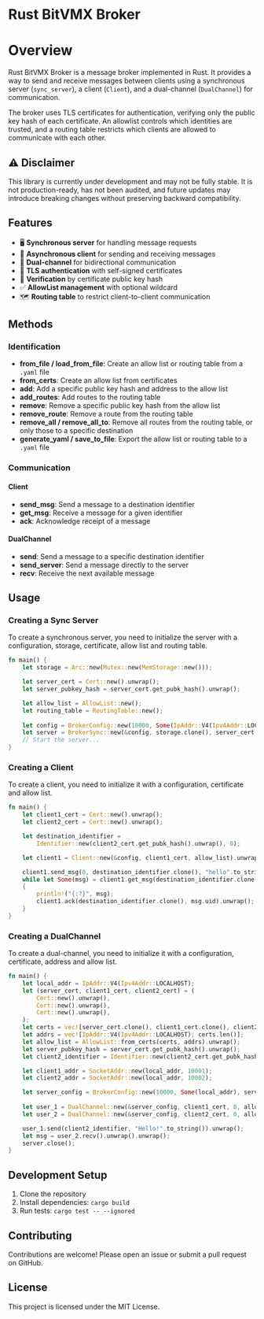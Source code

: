 # Rust BitVMX Broker

# Overview

Rust BitVMX Broker is a message broker implemented in Rust. It provides a way to send and receive messages between clients using a synchronous server (`sync_server`), a client (`Client`), and a dual-channel (`DualChannel`) for communication.

The broker uses TLS certificates for authentication, verifying only the public key hash of each certificate. An allowlist controls which identities are trusted, and a routing table restricts which clients are allowed to communicate with each other.

## ⚠️ Disclaimer

This library is currently under development and may not be fully stable.
It is not production-ready, has not been audited, and future updates may introduce breaking changes without preserving backward compatibility.

## Features

- 🖥️ **Synchronous server** for handling message requests  
- 📡 **Asynchronous client** for sending and receiving messages  
- 🔄 **Dual-channel** for bidirectional communication  
- 🔐 **TLS authentication** with self-signed certificates  
- 🧾 **Verification** by certificate public key hash  
- ✅ **AllowList management** with optional wildcard  
- 🗺️ **Routing table** to restrict client-to-client communication  

## Methods

### Identification
- **from_file / load_from_file**: Create an allow list or routing table from a `.yaml` file  
- **from_certs**: Create an allow list from certificates  
- **add**: Add a specific public key hash and address to the allow list  
- **add_routes**: Add routes to the routing table  
- **remove**: Remove a specific public key hash from the allow list  
- **remove_route**: Remove a route from the routing table  
- **remove_all / remove_all_to**: Remove all routes from the routing table, or only those to a specific destination  
- **generate_yaml / save_to_file**: Export the allow list or routing table to a `.yaml` file  

### Communication

#### Client
- **send_msg**: Send a message to a destination identifier  
- **get_msg**: Receive a message for a given identifier  
- **ack**: Acknowledge receipt of a message  

#### DualChannel
- **send**: Send a message to a specific destination identifier  
- **send_server**: Send a message directly to the server  
- **recv**: Receive the next available message  


## Usage

### Creating a Sync Server

To create a synchronous server, you need to initialize the server with a configuration, storage, certificate, allow list and routing table.

```rust
fn main() {
    let storage = Arc::new(Mutex::new(MemStorage::new()));

    let server_cert = Cert::new().unwrap();
    let server_pubkey_hash = server_cert.get_pubk_hash().unwrap();

    let allow_list = AllowList::new();
    let routing_table = RoutingTable::new();
    
    let config = BrokerConfig::new(10000, Some(IpAddr::V4(Ipv4Addr::LOCALHOST)), server_pubkey_hash).unwrap();
    let server = BrokerSync::new(&config, storage.clone(), server_cert, allow_list, routing_table);
    // Start the server...
}
```

### Creating a Client

To create a client, you need to initialize it with a configuration, certificate and allow list.

```rust
fn main() {
    let client1_cert = Cert::new().unwrap();
    let client2_cert = Cert::new().unwrap();

    let destination_identifier =
        Identifier::new(client2_cert.get_pubk_hash().unwrap(), 0);

    let client1 = Client::new(&config, client1_cert, allow_list).unwrap();

    client1.send_msg(0, destination_identifier.clone(), "hello".to_string()).unwrap();
    while let Some(msg) = client1.get_msg(destination_identifier.clone()).unwrap_or(None)
    {
        println!("{:?}", msg);
        client1.ack(destination_identifier.clone(), msg.uid).unwrap();
    }
}
```

### Creating a DualChannel

To create a dual-channel, you need to initialize it with a configuration, certificate, address and allow list.

```rust
fn main() {
    let local_addr = IpAddr::V4(Ipv4Addr::LOCALHOST);
    let (server_cert, client1_cert, client2_cert) = (
        Cert::new().unwrap(),
        Cert::new().unwrap(),
        Cert::new().unwrap(),
    );
    let certs = vec![server_cert.clone(), client1_cert.clone(), client2_cert.clone()];
    let addrs = vec![IpAddr::V4(Ipv4Addr::LOCALHOST); certs.len()];
    let allow_list = AllowList::from_certs(certs, addrs).unwrap();
    let server_pubkey_hash = server_cert.get_pubk_hash().unwrap();
    let client2_identifier = Identifier::new(client2_cert.get_pubk_hash().unwrap(), 0);

    let client1_addr = SocketAddr::new(local_addr, 10001);
    let client2_addr = SocketAddr::new(local_addr, 10002);

    let server_config = BrokerConfig::new(10000, Some(local_addr), server_pubkey_hash).unwrap();
    
    let user_1 = DualChannel::new(&server_config, client1_cert, 0, allow_list);
    let user_2 = DualChannel::new(&server_config, client2_cert, 0, allow_list);

    user_1.send(client2_identifier, "Hello!".to_string()).unwrap();
    let msg = user_2.recv().unwrap().unwrap();
    server.close();
}
```

## Development Setup

1. Clone the repository
2. Install dependencies: `cargo build`
3. Run tests: `cargo test -- --ignored`

## Contributing
Contributions are welcome! Please open an issue or submit a pull request on GitHub.

## License
This project is licensed under the MIT License.